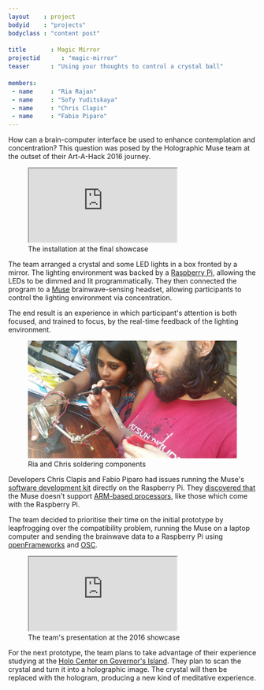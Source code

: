 ```yaml
---
layout    : project
bodyid    : "projects"
bodyclass : "content post"

title       : Magic Mirror
projectid      : "magic-mirror"
teaser		: "Using your thoughts to control a crystal ball"

members:
 - name     : "Ria Rajan"
 - name     : "Sofy Yuditskaya"
 - name     : "Chris Clapis"
 - name     : "Fabio Piparo"
---
```


How can a brain-computer interface be used to enhance contemplation and concentration? This question was posed by the Holographic Muse team at the outset of their Art-A-Hack 2016 journey.

<figure class="video ratio-54 with-caption">
	<iframe src="https://player.vimeo.com/video/175638114"></iframe>
	<figcaption>The installation at the final showcase</figcaption>
</figure>

The team arranged a crystal and some LED lights in a box fronted by a mirror. The lighting environment was backed by a [Raspberry Pi](https://www.raspberrypi.org/), allowing the LEDs to be dimmed and lit programmatically. They then connected the program to a [Muse](http://www.choosemuse.com/) brainwave-sensing headset, allowing participants to control the lighting environment via concentration.

The end result is an experience in which participant's attention is both focused, and trained to focus, by the real-time feedback of the lighting environment.

<figure>
	<img src="/images/projects/2016/magic-mirror/ria-chris.jpg" alt="Ria and Chris soldering components" />
	<figcaption>Ria and Chris soldering components</figcaption>
</figure>

Developers Chris Clapis and Fabio Piparo had issues running the Muse's [software development kit](http://www.choosemuse.com/developer-kit/) directly on the Raspberry Pi. They [discovered that](http://forum.choosemuse.com/t/interfacing-muse-with-rasperry-pi-or-arduino/202) the Muse doesn't support [ARM-based processors](https://en.wikipedia.org/wiki/ARM_architecture), like those which come with the Raspberry Pi.

The team decided to prioritise their time on the initial prototype by leapfrogging over the compatibility problem, running the Muse on a laptop computer and sending the brainwave data to a Raspberry Pi using [openFrameworks](http://openframeworks.cc/) and [OSC](http://opensoundcontrol.org/introduction-osc).

<figure class="video ratio-55 with-caption">
	<iframe src="https://www.youtube.com/embed/cK9mpNafr20" allowfullscreen></iframe>
	<figcaption>The team's presentation at the 2016 showcase</figcaption>
</figure>

For the next prototype, the team plans to take advantage of their experience studying at the [Holo Center on Governor's Island](http://holocenter.org/). They plan to scan the crystal and turn it into a holographic image. The crystal will then be replaced with the hologram, producing a new kind of meditative experience.
